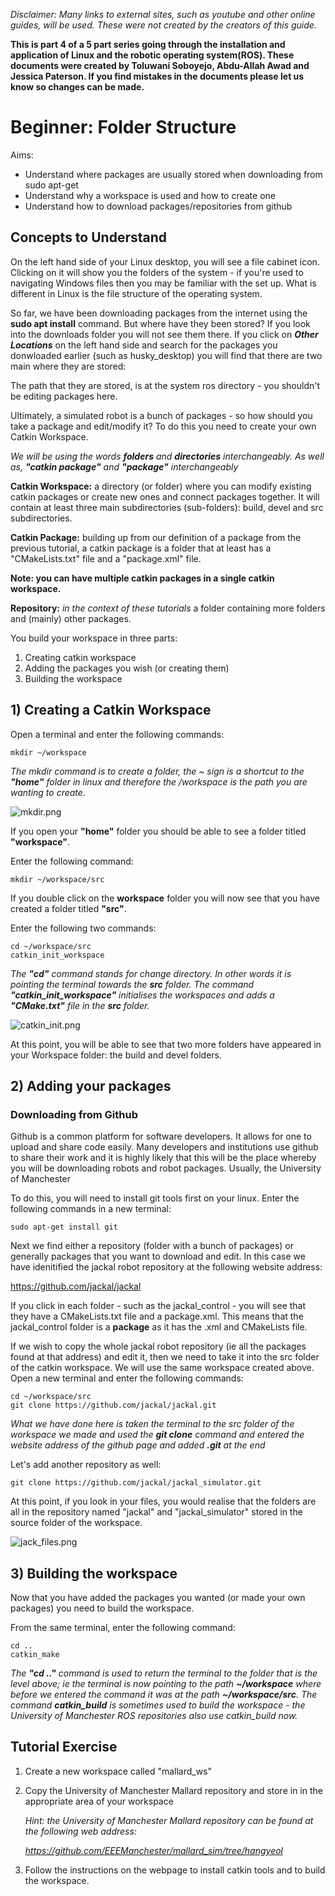 _Disclaimer: Many links to external sites, such as youtube and other online guides, will be used. These were not created by the creators of this guide._

**This is part 4 of a 5 part series going through the installation and application of Linux and the robotic operating system(ROS). These documents were created by Toluwani Soboyejo, Abdu-Allah Awad and Jessica Paterson. If you find mistakes in the documents please let us know so changes can be made.**

# Beginner: Folder Structure

Aims:

* Understand where packages are usually stored when downloading from sudo apt-get 
* Understand why a workspace is used and how to create one
* Understand how to download packages/repositories from github 

## Concepts to Understand

On the left hand side of your Linux desktop, you will see a file cabinet icon. Clicking on it will show you the folders of the system - if you're used to navigating Windows files then you may be familiar with the set up. What is different in Linux is the file structure of the operating system.

So far, we have been downloading packages from the internet using the **sudo apt install** command. But where have they been stored? If you look into the downloads folder you will not see them there. If you click on ***Other Locations*** on the left hand side and search for the packages you donwloaded earlier (such as husky_desktop) you will find that there are two main where they are stored:

The path that they are stored, is at the system ros directory - you shouldn't be editing packages here.

Ultimately, a simulated robot is a bunch of packages - so how should you take a package and edit/modify it? To do this you need to create your own Catkin Workspace. 

*We will be using the words **folders** and **directories** interchangeably. As well as, **"catkin package"** and **"package"** interchangeably*

**Catkin Workspace:** a directory (or folder) where you can modify existing catkin packages or create new ones and connect packages together. It will contain at least three main subdirectories (sub-folders): build, devel and src subdirectories.

**Catkin Package:** building up from our definition of a package from the previous tutorial, a catkin package is a folder that at least has a "CMakeLists.txt" file and a "package.xml" file.

**Note: you can have multiple catkin packages in a single catkin workspace.**

**Repository:** *in the context of these tutorials* a folder containing more folders and (mainly) other packages.

You build your workspace in three parts: 
1) Creating catkin workspace 
2) Adding the packages you wish (or creating them) 
3) Building the workspace

## 1) Creating a Catkin Workspace 

Open a terminal and enter the following commands:
```
mkdir ~/workspace
```
*The mkdir command is to create a folder, the ~ sign is a shortcut to the **"home"** folder in linux and therefore the /workspace is the path you are wanting to create.* 

![mkdir.png](Folder_structure_pics/mkdir.png)


If you open your **"home"** folder you should be able to see a folder titled **"workspace"**.

Enter the following command:
```
mkdir ~/workspace/src
```

If you double click on the **workspace** folder you will now see that you have created a folder titled **"src"**.

Enter the following two commands:
```
cd ~/workspace/src
catkin_init_workspace
```
*The **"cd"** command stands for change directory. In other words it is pointing the terminal towards the **src** folder. The command **"catkin_init_workspace"** initialises the workspaces and adds a **"CMake.txt"** file in the **src** folder.*

![catkin_init.png](Folder_structure_pics/catkin_init.png)

At this point, you will be able to see that two more folders have appeared in your Workspace folder: the build and devel folders.

## 2) Adding your packages

### Downloading from Github

Github is a common platform for software developers. It allows for one to upload and share code easily. Many developers and institutions use github to share their work and it is highly likely that this will be the place whereby you will be downloading robots and robot packages. Usually, the University of Manchester 

To do this, you will need to install git tools first on your linux. Enter the following commands in a new terminal:
```
sudo apt-get install git
```
Next we find either a repository (folder with a bunch of packages) or generally packages that you want to download and edit. In this case we have idenitified the jackal robot repository at the following website address: 

https://github.com/jackal/jackal

If you click in each folder - such as the jackal_control - you will see that they have a CMakeLists.txt file and a package.xml. This means that the jackal_control folder is a **package** as it has the .xml and CMakeLists file.

If we wish to copy the whole jackal robot repository (ie all the packages found at that address) and edit it, then we need to take it into the src folder of the catkin workspace. We will use the same workspace created above. Open a new terminal and enter the following commands:

```
cd ~/workspace/src
git clone https://github.com/jackal/jackal.git
```
*What we have done here is taken the terminal to the src folder of the workspace we made and used the **git clone** command and entered the website address of the github page and added **.git** at the end*

Let's add another repository as well:
```
git clone https://github.com/jackal/jackal_simulator.git
```

At this point, if you look in your files, you would realise that the folders are all in the repository named "jackal" and "jackal_simulator" stored in the source folder of the workspace.

![jack_files.png](Folder_structure_pics/jack_files.png)

## 3) Building the workspace

Now that you have added the packages you wanted (or made your own packages) you need to build the workspace. 

From the same terminal, enter the following command:

```
cd ..
catkin_make
```
*The **"cd .."** command is used to return the terminal to the folder that is the level above; ie the terminal is now pointing to the path **~/workspace** where before we entered the command it was at the path **~/workspace/src**. The command **catkin_build** is sometimes used to build the workspace - the University of Manchester ROS repositories also use catkin_build now.*



## Tutorial Exercise

1) Create a new workspace called "mallard_ws" 

2) Copy the University of Manchester Mallard repository and store in in the appropriate area of your workspace

   *Hint: the University of Manchester Mallard repository can be found at the following web address:*

   *https://github.com/EEEManchester/mallard_sim/tree/hangyeol*

3) Follow the instructions on the webpage to install catkin tools and to build the workspace.
